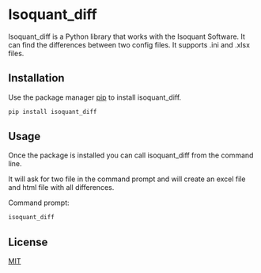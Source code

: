 # Isoquant_diff

Isoquant_diff is a Python library that works with the  Isoquant Software. It can find the differences between two config files.
It supports .ini and .xlsx files.

## Installation

Use the package manager [pip](https://pip.pypa.io/en/stable/) to install isoquant_diff.

```bash
pip install isoquant_diff
```

## Usage

Once the package is installed you can call isoquant_diff from the command line.

It will ask for two file in the command prompt and will create an excel file and html file with all differences.

Command prompt:

```bash
isoquant_diff
```

## License
[MIT](https://choosealicense.com/licenses/mit/)